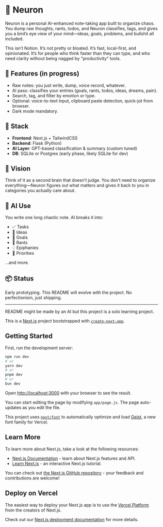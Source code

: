 # 🧠 Neuron

Neuron is a personal AI-enhanced note-taking app built to organize chaos. You dump raw thoughts, rants, todos, and Neuron classifies, tags, and gives you a bird’s eye view of your mind—ideas, goals, problems, and bullshit all included.

This isn’t Notion. It’s not pretty or bloated. It’s fast, local-first, and opinionated. It’s for people who think faster than they can type, and who need clarity without being nagged by "productivity" tools.

## 🧩 Features (in progress)

- Raw notes: you just write, dump, voice record, whatever.
- AI pass: classifies your entries (goals, rants, todos, ideas, dreams, pain).
- Search, tag, and filter by emotion or type.
- Optional: voice-to-text input, clipboard paste detection, quick-jot from browser.
- Dark mode mandatory.

## 🔧 Stack

- **Frontend**: Next.js + TailwindCSS
- **Backend**: Flask (Python)
- **AI Layer**: GPT-based classification & summary (custom tuned)
- **DB**: SQLite or Postgres (early phase, likely SQLite for dev)

## 🎯 Vision

Think of it as a second brain that doesn’t judge. You don’t need to organize everything—Neuron figures out what matters and gives it back to you in categories you actually care about.

## 🤖 AI Use

You write one long chaotic note. AI breaks it into:

- ✅ Tasks
- 🧠 Ideas
- 🎯 Goals
- 💢 Rants
- 💡 Epiphanies
- 📌 Priorities

…and more.

## 📦 Status

Early prototyping. This README will evolve with the project. No perfectionism, just shipping.

---

README might be made by an AI but this project is a solo learning project.





This is a [Next.js](https://nextjs.org) project bootstrapped with [`create-next-app`](https://github.com/vercel/next.js/tree/canary/packages/create-next-app).

## Getting Started

First, run the development server:

```bash
npm run dev
# or
yarn dev
# or
pnpm dev
# or
bun dev
```

Open [http://localhost:3000](http://localhost:3000) with your browser to see the result.

You can start editing the page by modifying `app/page.js`. The page auto-updates as you edit the file.

This project uses [`next/font`](https://nextjs.org/docs/app/building-your-application/optimizing/fonts) to automatically optimize and load [Geist](https://vercel.com/font), a new font family for Vercel.

## Learn More

To learn more about Next.js, take a look at the following resources:

- [Next.js Documentation](https://nextjs.org/docs) - learn about Next.js features and API.
- [Learn Next.js](https://nextjs.org/learn) - an interactive Next.js tutorial.

You can check out [the Next.js GitHub repository](https://github.com/vercel/next.js) - your feedback and contributions are welcome!

## Deploy on Vercel

The easiest way to deploy your Next.js app is to use the [Vercel Platform](https://vercel.com/new?utm_medium=default-template&filter=next.js&utm_source=create-next-app&utm_campaign=create-next-app-readme) from the creators of Next.js.

Check out our [Next.js deployment documentation](https://nextjs.org/docs/app/building-your-application/deploying) for more details.
